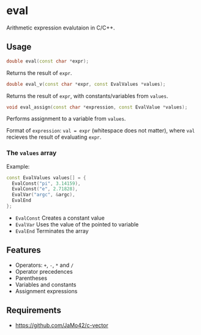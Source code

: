 # eval

Arithmetic expression evalutaion in C/C++.

## Usage

```cpp
double eval(const char *expr);
```

Returns the result of `expr`.

```cpp
double eval_v(const char *expr, const EvalValues *values);
```

Returns the result of `expr`, with constants/variables from `values`.

```cpp
void eval_assign(const char *expression, const EvalValue *values);
```

Performs assignment to a variable from `values`.

Format of `expression`: `val = expr` (whitespace does not matter), where `val` recieves the result of evaluating `expr`.

### The `values` array

Example:

```cpp
const EvalValues values[] = {
  EvalConst("pi", 3.14159),
  EvalConst("e", 2.71828),
  EvalVar("argc", &argc),
  EvalEnd
};
```

- `EvalConst` Creates a constant value
- `EvalVar` Uses the value of the pointed to variable
- `EvalEnd` Terminates the array

## Features

- Operators: `+`, `-`, `*` and `/`
- Operator precedences
- Parentheses
- Variables and constants
- Assignment expressions

## Requirements

- https://github.com/JaMo42/c-vector

